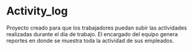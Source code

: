 # Activity_log
Proyecto creado para que los trabajadores puedan subir las actividades realizadas durante el dia de trabajo. El encargado del equipo genera reportes en donde se muestra toda la actividad de sus empleados.
